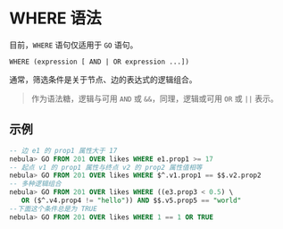 # WHERE 语法

目前，`WHERE` 语句仅适用于 `GO` 语句。

```
WHERE (expression [ AND | OR expression ...])  
```

通常，筛选条件是关于节点、边的表达式的逻辑组合。

> 作为语法糖，逻辑与可用 `AND` 或 `&&`，同理，逻辑或可用 `OR` 或 `||` 表示。

## 示例

```SQL
-- 边 e1 的 prop1 属性大于 17
nebula> GO FROM 201 OVER likes WHERE e1.prop1 >= 17
-- 起点 v1 的 prop1 属性与终点 v2 的 prop2 属性值相等
nebula> GO FROM 201 OVER likes WHERE $^.v1.prop1 == $$.v2.prop2
-- 多种逻辑组合
nebula> GO FROM 201 OVER likes WHERE ((e3.prop3 < 0.5) \
   OR ($^.v4.prop4 != "hello")) AND $$.v5.prop5 == "world"
--下面这个条件总是为 TRUE
nebula> GO FROM 201 OVER likes WHERE 1 == 1 OR TRUE
```
